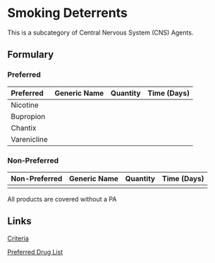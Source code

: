 # Smoking Deterrents

This is a subcategory of Central Nervous System (CNS) Agents.

## Formulary

### Preferred

| Preferred   | Generic Name | Quantity | Time (Days) |
| :---------- | :----------- | :------: | :---------: |
| Nicotine    |              |          |             |
| Bupropion   |              |          |             |
| Chantix     |              |          |             |
| Varenicline |              |          |             |

### Non-Preferred

| Non-Preferred | Generic Name | Quantity | Time (Days) |
| :------------ | :----------- | :------: | :---------: |
|               |              |          |             |

All products are covered without a PA

## Links

[Criteria](https://pharmacy.medicaid.ohio.gov/sites/default/files/20221001_UPDL_Criteria_APPROVED.pdf#page=45)

[Preferred Drug List](https://pharmacy.medicaid.ohio.gov/sites/default/files/20221001_UPDL_APPROVED_.pdf#page=18)
